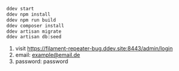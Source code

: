 ```bash
ddev start
ddev npm install
ddev npm run build
ddev composer install
ddev artisan migrate
ddev artisan db:seed
```

1. visit https://filament-repeater-bug.ddev.site:8443/admin/login
2. email: example@email.de
3. password: password